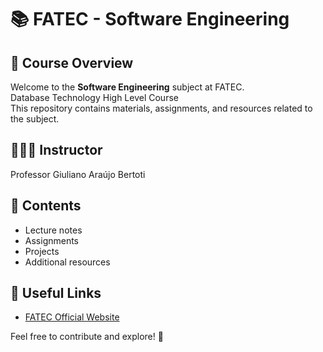 # 📚 FATEC - Software Engineering  

## 🏫 Course Overview  
Welcome to the **Software Engineering** subject at FATEC. <br>
Database Technology High Level Course <br>
This repository contains materials, assignments, and resources related to the subject.  

## 👨🏻‍🏫 Instructor  
Professor Giuliano Araújo Bertoti

## 📌 Contents  
- Lecture notes  
- Assignments  
- Projects  
- Additional resources  

## 🔗 Useful Links  
- [FATEC Official Website](https://www.fatec.sp.gov.br/)  

Feel free to contribute and explore! 🚀
